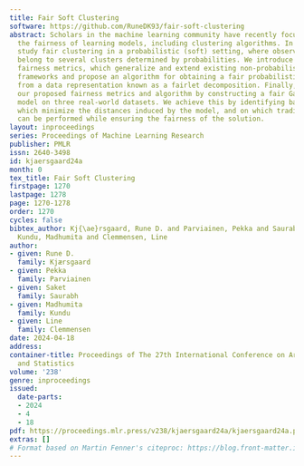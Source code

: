 ```yaml
---
title: Fair Soft Clustering
software: https://github.com/RuneDK93/fair-soft-clustering
abstract: Scholars in the machine learning community have recently focused on analyzing
  the fairness of learning models, including clustering algorithms. In this work we
  study fair clustering in a probabilistic (soft) setting, where observations may
  belong to several clusters determined by probabilities. We introduce new probabilistic
  fairness metrics, which generalize and extend existing non-probabilistic fairness
  frameworks and propose an algorithm for obtaining a fair probabilistic cluster solution
  from a data representation known as a fairlet decomposition. Finally, we demonstrate
  our proposed fairness metrics and algorithm by constructing a fair Gaussian mixture
  model on three real-world datasets. We achieve this by identifying balanced micro-clusters
  which minimize the distances induced by the model, and on which traditional clustering
  can be performed while ensuring the fairness of the solution.
layout: inproceedings
series: Proceedings of Machine Learning Research
publisher: PMLR
issn: 2640-3498
id: kjaersgaard24a
month: 0
tex_title: Fair Soft Clustering
firstpage: 1270
lastpage: 1278
page: 1270-1278
order: 1270
cycles: false
bibtex_author: Kj{\ae}rsgaard, Rune D. and Parviainen, Pekka and Saurabh, Saket and
  Kundu, Madhumita and Clemmensen, Line
author:
- given: Rune D.
  family: Kjærsgaard
- given: Pekka
  family: Parviainen
- given: Saket
  family: Saurabh
- given: Madhumita
  family: Kundu
- given: Line
  family: Clemmensen
date: 2024-04-18
address:
container-title: Proceedings of The 27th International Conference on Artificial Intelligence
  and Statistics
volume: '238'
genre: inproceedings
issued:
  date-parts:
  - 2024
  - 4
  - 18
pdf: https://proceedings.mlr.press/v238/kjaersgaard24a/kjaersgaard24a.pdf
extras: []
# Format based on Martin Fenner's citeproc: https://blog.front-matter.io/posts/citeproc-yaml-for-bibliographies/
---
```

